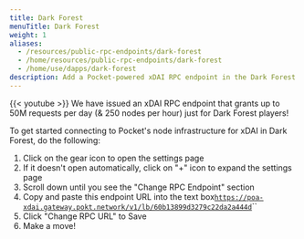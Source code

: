 ```yaml
---
title: Dark Forest
menuTitle: Dark Forest
weight: 1
aliases:
  - /resources/public-rpc-endpoints/dark-forest
  - /home/resources/public-rpc-endpoints/dark-forest
  - /home/use/dapps/dark-forest
description: Add a Pocket-powered xDAI RPC endpoint in the Dark Forest blockchain game.
---
```



{{< youtube  >}}
We have issued an xDAI RPC endpoint that grants up to 50M requests per day (& 250 nodes per hour) just for Dark Forest players!

To get started connecting to Pocket's node infrastructure for xDAI in Dark Forest, do the following:

1. Click on the gear icon to open the settings page
2. If it doesn't open automatically, click on "+" icon to expand the settings page
3. Scroll down until you see the "Change RPC Endpoint" section
4. Copy and paste this endpoint URL into the text box[`https://poa-xdai.gateway.pokt.network/v1/lb/60b13899d3279c22da2a444d`](https://poa-xdai.gateway.pokt.network/v1/lb/60b13899d3279c22da2a444d)``
5. Click "Change RPC URL" to Save
6. Make a move!
